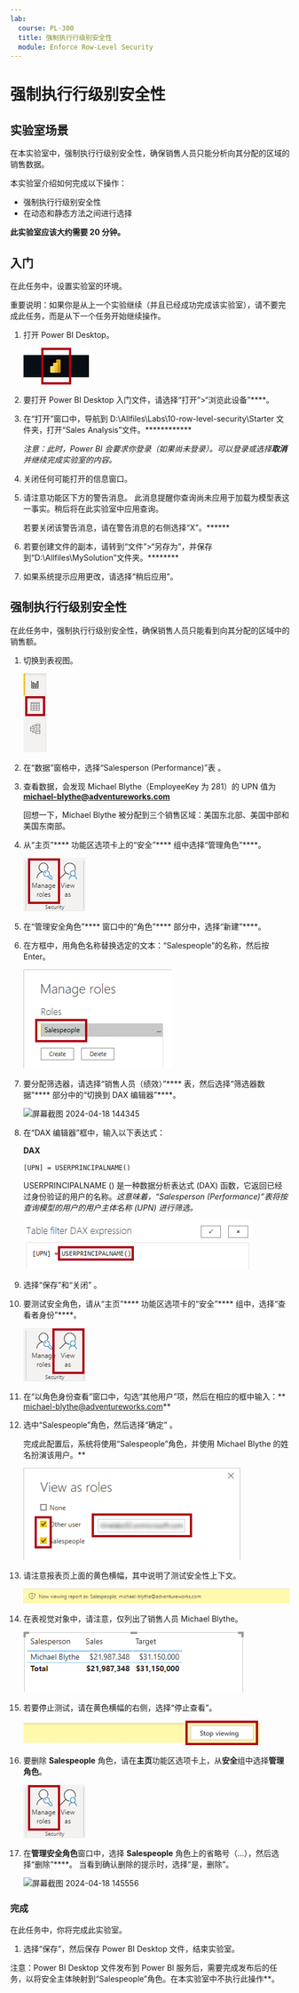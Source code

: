 ```yaml
---
lab:
  course: PL-300
  title: 强制执行行级别安全性
  module: Enforce Row-Level Security
---
```



# 强制执行行级别安全性

## **实验室场景**

在本实验室中，强制执行行级别安全性，确保销售人员只能分析向其分配的区域的销售数据。

本实验室介绍如何完成以下操作：

- 强制执行行级别安全性
- 在动态和静态方法之间进行选择

**此实验室应该大约需要 20 分钟。**

## **入门**

在此任务中，设置实验室的环境。

重要说明：如果你是从上一个实验继续（并且已经成功完成该实验室），请不要完成此任务，而是从下一个任务开始继续操作。

1. 打开 Power BI Desktop。

    ![Power BI Desktop 图标](Linked_image_Files/02-load-data-with-power-query-in-power-bi-desktop_image1.png)

1. 要打开 Power BI Desktop 入门文件，请选择“打开”>“浏览此设备”****。

1. 在“打开”窗口中，导航到 D:\Allfiles\Labs\10-row-level-security\Starter 文件夹，打开“Sales Analysis”文件。************

   *注意：此时，Power BI 会要求你登录（如果尚未登录）。可以登录或选择**取消**并继续完成实验室的内容。*

1. 关闭任何可能打开的信息窗口。

1. 请注意功能区下方的警告消息。 此消息提醒你查询尚未应用于加载为模型表这一事实。稍后将在此实验室中应用查询。
    
    若要关闭该警告消息，请在警告消息的右侧选择“X”。******

1. 若要创建文件的副本，请转到“文件”>“另存为”，并保存到“D:\Allfiles\MySolution”文件夹。********

1. 如果系统提示应用更改，请选择“稍后应用”。

## **强制执行行级别安全性**

在此任务中，强制执行行级别安全性，确保销售人员只能看到向其分配的区域中的销售额。

1. 切换到表视图。

   ![图片 5701](Linked_image_Files/04-configure-data-model-in-power-bi-desktop-advanced_image20.png)

1. 在“数据”窗格中，选择“Salesperson (Performance)”表 。


1. 查看数据，会发现 Michael Blythe（EmployeeKey 为 281）的 UPN 值为 **michael-blythe@adventureworks.com**
    
    回想一下，Michael Blythe 被分配到三个销售区域：美国东北部、美国中部和美国东南部。

1. 从“主页”**** 功能区选项卡上的“安全”**** 组中选择“管理角色”****。

    ![图片 5700](Linked_image_Files/04-configure-data-model-in-power-bi-desktop-advanced_image21.png)

1. 在“管理安全角色”**** 窗口中的“角色”**** 部分中，选择“新建”****。

1. 在方框中，用角色名称替换选定的文本：“Salespeople”的名称，然后按 Enter。

   ![图片 5703](Linked_image_Files/04-configure-data-model-in-power-bi-desktop-advanced_image23.png)

1. 要分配筛选器，请选择“销售人员（绩效）”**** 表，然后选择“筛选器数据”**** 部分中的“切换到 DAX 编辑器”****。

   ![屏幕截图 2024-04-18 144345](https://github.com/afelix-95/PL-300-Microsoft-Power-BI-Data-Analyst/assets/148110824/1308d47f-2cca-4f88-9237-b02b66b4cf1e)

1. 在“DAX 编辑器”框中，输入以下表达式：

    **DAX**

    ```
    [UPN] = USERPRINCIPALNAME()
    ```
    
    USERPRINCIPALNAME () 是一种数据分析表达式 (DAX) 函数，它返回已经过身份验证的用户的名称。*这意味着，“Salesperson (Performance)”表将按查询模型的用户的用户主体名称 (UPN) 进行筛选。*

   ![图片 11](Linked_image_Files/04-configure-data-model-in-power-bi-desktop-advanced_image25.png)

1. 选择“保存”和“关闭” 。

1. 要测试安全角色，请从“主页”**** 功能区选项卡的“安全”**** 组中，选择“查看者身份”****。

   ![图片 5708](Linked_image_Files/04-configure-data-model-in-power-bi-desktop-advanced_image27.png)

1. 在“以角色身份查看”窗口中，勾选“其他用户”项，然后在相应的框中输入：** michael-blythe@adventureworks.com**

1. 选中“Salespeople”角色，然后选择“确定” 。
    
    完成此配置后，系统将使用“Salespeople”角色，并使用 Michael Blythe 的姓名扮演该用户。**

   ![图片 5709](Linked_image_Files/04-configure-data-model-in-power-bi-desktop-advanced_image28.png)

1. 请注意报表页上面的黄色横幅，其中说明了测试安全性上下文。

   ![图片 13](Linked_image_Files/04-configure-data-model-in-power-bi-desktop-advanced_image30.png)

1. 在表视觉对象中，请注意，仅列出了销售人员 Michael Blythe。

   ![图片 5713](Linked_image_Files/04-configure-data-model-in-power-bi-desktop-advanced_image31.png)

1. 若要停止测试，请在黄色横幅的右侧，选择“停止查看”。

   ![图片 5712](Linked_image_Files/04-configure-data-model-in-power-bi-desktop-advanced_image32.png)

1. 要删除 **Salespeople** 角色，请在**主页**功能区选项卡上，从**安全**组中选择**管理角色**。

   ![图片 16](Linked_image_Files/04-configure-data-model-in-power-bi-desktop-advanced_image33.png)

1. 在**管理安全角色**窗口中，选择 **Salespeople** 角色上的省略号（...），然后选择“删除”****。 当看到确认删除的提示时，选择“是，删除”。

   ![屏幕截图 2024-04-18 145556](https://github.com/afelix-95/PL-300-Microsoft-Power-BI-Data-Analyst/assets/148110824/deeb4eac-b639-433d-a9d4-29c8e127008e)

### **完成**

在此任务中，你将完成此实验室。

1. 选择“保存”，然后保存 Power BI Desktop 文件，结束实验室。

注意：Power BI Desktop 文件发布到 Power BI 服务后，需要完成发布后的任务，以将安全主体映射到“Salespeople”角色。在本实验室中不执行此操作**。
